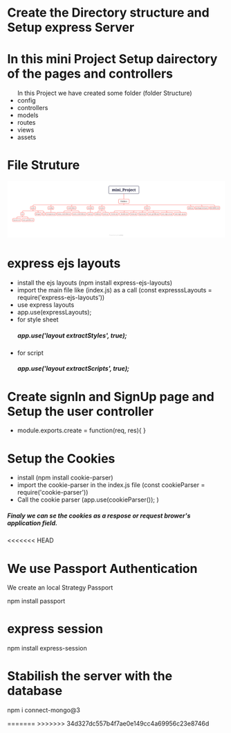 # Create the Directory structure and Setup express Server

# In this mini Project Setup dairectory of the pages and controllers

<ul>
In this Project we have created some folder (folder Structure)
<li>config</li>
<li>controllers</li>
<li>models</li>
<li>routes</li>
<li>views</li>
<li>assets</li>
</ul>

# File Struture 
<img src="assets/images/mini_Project.png">

# express ejs layouts

<ul>
<li>install the ejs layouts (npm install express-ejs-layouts)</li>
<li>import the main file like (index.js) as a call (const expresssLayouts = require('express-ejs-layouts'))</li>
<li>use express layouts</li>
<li>app.use(expressLayouts);</li>
<li>for style sheet <h5>app.use('layout extractStyles', true);</h5></li>
<li>for script <h5>app.use('layout extractScripts', true);</h5></li>
</ul>

# Create signIn and SignUp page and Setup the user controller 
<ul><li>module.exports.create = function(req, res){
}</li></ul>




# Setup the Cookies

<ul>
<li>install (npm install cookie-parser)</li>
<li>import the cookie-parser in the index.js file (const cookieParser = require('cookie-parser'))</li>
<li>Call the cookie parser (app.use(cookieParser()); )</li>
</ul>
<h5>Finaly we can se the cookies as a respose or request brower's application field.</h5>
<<<<<<< HEAD

# We use Passport Authentication 
<p>We create an local Strategy Passport</p>
<p>npm install passport</p>

# express session
<p>npm install express-session</p>

# Stabilish the server with the database
<p>npm i connect-mongo@3</p>
=======
>>>>>>> 34d327dc557b4f7ae0e149cc4a69956c23e8746d
